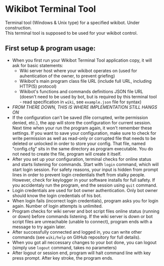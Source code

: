 # Wikibot Terminal Tool
Terminal tool (Windows &amp; Unix type) for a specified wikibot. Under construction.<br />
This terminal tool is supposed to be used for your wikibot control.

## First setup & program usage:
* When you first run your Wikibot Terminal Tool application copy, it will ask for basic statements:
  * Wiki server host where your wikibot operates on (used for auhentication of the owner, to prevent griefing)
  * Wikibot's main program class file URL (include full URL, including HTTP(S) protocol)
  * Wikibot's functions and commands definitions JSON file URL (doesn't need to be used by bot, but is required by this terminal tool - read specification in `wiki`, see `example.json` file for syntax)
* _FROM THERE DOWN, THIS IS WHERE IMPLEMENTATION STILL HANGS ON_
* If the configuration can't be saved (file corrupted, write permission denied, etc.), the app will store the configuration for current session. Next time when your run the program again, it won't remember these settings. If you want to save your configuration, make sure to check for write permission as well as read-only or corrupted file that needs to be deleted or unlocked in order to store your config. That file, named "config.cfg" sits in the same directory as program executable. You do not need to create the file, program will create it itself.
* After you set up your configuration, terminal checks for online status and starts listening for commands. Start with `login` command, which will start login session. For safety reasons, your input is hidden from prompt lines in order to prevent login credentials theft from stalky people. However, check for keylogger in your software installs for full safety. If you accidentaly run the program, end the session using `quit` command.
* Login credentials are used for bot owner authentication. Only bot owner should know the login credentials of his bot.
* When login fails (incorrect login credentials), program asks you for login again. Number of login attempts is unlimited.
* Program checks for wiki server and bot script files online status (running or down) before commands listening. If the wiki server is down or bot script files are unreachable (unable to connect), program ends with a message to try again later.
* After successfully connected and logged in, you can write other commands (see `wiki/help` on GitHub repository for full details).
* When you got all neccessary changes to your bot done, you can logout (simply use `logout` command, takes no parameters)
* After logout or session end, program will halt command line with key press prompt. After key stroke, the program ends.
